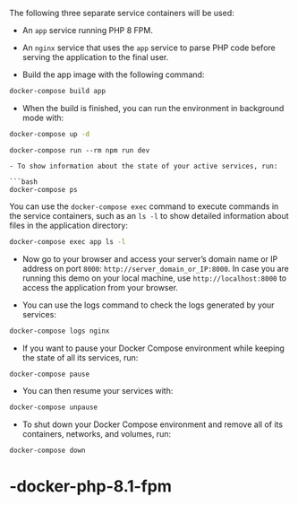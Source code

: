 The following three separate service containers will be used:

- An `app` service running PHP 8 FPM.
- An `nginx` service that uses the `app` service to parse PHP code before serving the application to the final user.

- Build the app image with the following command:

```bash
docker-compose build app 
```

- When the build is finished, you can run the environment in background mode with:

```bash
docker-compose up -d
```
```install npm 
docker-compose run --rm npm run dev

- To show information about the state of your active services, run:

```bash
docker-compose ps
```

You can use the `docker-compose exec` command to execute commands in the service containers, such as an `ls -l` to show detailed information about files in the application directory:

```bash
docker-compose exec app ls -l
```

- Now go to your browser and access your server’s domain name or IP address on port `8000`: `http://server_domain_or_IP:8000`. In case you are running this demo on your local machine, use `http://localhost:8000` to access the application from your browser.

- You can use the logs command to check the logs generated by your services:

```bash
docker-compose logs nginx
```

- If you want to pause your Docker Compose environment while keeping the state of all its services, run:

```bash
docker-compose pause
```

- You can then resume your services with:

```bash
docker-compose unpause
```

- To shut down your Docker Compose environment and remove all of its containers, networks, and volumes, run:

```bash
docker-compose down
```
# -docker-php-8.1-fpm
